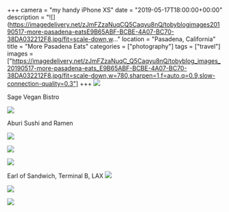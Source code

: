 +++
camera = "my handy iPhone XS"
date = "2019-05-17T18:00:00+00:00"
description = "![](https://imagedelivery.net/zJmFZzaNuqCQ5Caqyu8nQ/tobyblogimages20190517-more-pasadena-eatsE9B65ABF-BCBE-4A07-BC70-38DA032212F8.jpg/fit=scale-down,w..."
location = "Pasadena, California"
title = "More Pasadena Eats"
categories = ["photography"]
tags = ["travel"]
images = ["https://imagedelivery.net/zJmFZzaNuqC_Q5Caqyu8nQ/tobyblog_images_20190517-more-pasadena-eats_E9B65ABF-BCBE-4A07-BC70-38DA032212F8.jpg/fit=scale-down,w=780,sharpen=1,f=auto,q=0.9,slow-connection-quality=0.3"]
+++
![](https://imagedelivery.net/zJmFZzaNuqC_Q5Caqyu8nQ/tobyblog_images_20190517-more-pasadena-eats_E9B65ABF-BCBE-4A07-BC70-38DA032212F8.jpg/fit=scale-down,w=780,sharpen=1,f=auto,q=0.9,slow-connection-quality=0.3)
<!--more-->

Sage Vegan Bistro

![](https://imagedelivery.net/zJmFZzaNuqC_Q5Caqyu8nQ/tobyblog_images_remote_cloudinary_915c9b19_57269EFD-9678-44C2-8DB7-9C75304925B5.jpg/fit=scale-down,w=780,sharpen=1,f=auto,q=0.9,slow-connection-quality=0.3)

Aburi Sushi and Ramen

![](https://imagedelivery.net/zJmFZzaNuqC_Q5Caqyu8nQ/tobyblog_images_remote_cloudinary_175cc54a_FE89D409-D436-43E2-A606-18DC0307B5E3.jpg/fit=scale-down,w=780,sharpen=1,f=auto,q=0.9,slow-connection-quality=0.3)

![](https://imagedelivery.net/zJmFZzaNuqC_Q5Caqyu8nQ/tobyblog_images_remote_cloudinary_2b3fe6cf_BB37F91F-0AA8-47D8-ADD9-9868A441E04E.jpg/fit=scale-down,w=780,sharpen=1,f=auto,q=0.9,slow-connection-quality=0.3)

![](https://imagedelivery.net/zJmFZzaNuqC_Q5Caqyu8nQ/tobyblog_images_remote_cloudinary_2dc2d0b3_5C1F104B-6498-4393-BD9B-9101738BC2EE.jpg/fit=scale-down,w=780,sharpen=1,f=auto,q=0.9,slow-connection-quality=0.3)

Earl of Sandwich, Terminal B, LAX
![](https://imagedelivery.net/zJmFZzaNuqC_Q5Caqyu8nQ/tobyblog_images_remote_cloudinary_15b5a152_67C0E0EA-7C53-4300-8896-3C71A1A72614.jpg/fit=scale-down,w=780,sharpen=1,f=auto,q=0.9,slow-connection-quality=0.3)

![](https://imagedelivery.net/zJmFZzaNuqC_Q5Caqyu8nQ/tobyblog_images_remote_cloudinary_6a0e8e9b_1E91D4B6-A431-45BA-B275-232A1CA00B3D.jpg/fit=scale-down,w=780,sharpen=1,f=auto,q=0.9,slow-connection-quality=0.3)

![](https://imagedelivery.net/zJmFZzaNuqC_Q5Caqyu8nQ/tobyblog_images_remote_cloudinary_3f2e9163_4117D0EC-0940-4154-B0B6-C62805155673.jpg/fit=scale-down,w=780,sharpen=1,f=auto,q=0.9,slow-connection-quality=0.3)
